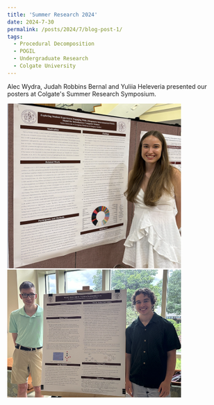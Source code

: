 ```yaml
---
title: 'Summer Research 2024'
date: 2024-7-30
permalink: /posts/2024/7/blog-post-1/
tags:
  - Procedural Decomposition
  - POGIL
  - Undergraduate Research
  - Colgate University
---
```


Alec Wydra, Judah Robbins Bernal and Yuliia Heleveria presented our posters at Colgate's Summer Research Symposium.

<img src="/images/poster2024a.png" alt="summer24" width="400"/>

<img src="/images/poster2024b.png" alt="summer24" width="400"/>